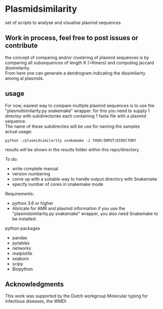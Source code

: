 # Plasmidsimilarity
set of scripts to analyse and visualise plasmid sequences

## Work in process, feel free to post issues or contribute 


the concept of comparing and/or clustering of plasmid sequences is by comparing all subsequences of length K (=Kmers) and computing jaccard dissimilarity.  
From here one can generate a dendrogram indicating the dissimilarity among al plasmids.  



## usage

For now, easiest way to compare multiple plasmid sequences is to use the "plasmidsimilarity.py snakemake" wrapper. for this you need to supply 1 directoy with subdirectories each containing 1 fasta file with a plasmid sequence.  
The name of these subdirecties will be use for naming the samples  
actual usage:   
```
python ./plasmidsimilarity snakemake -i YOUR/INPUT/DIRECTORY
```

results will be shown in the results folder within this repo/directory


To do:  
* write complete manual
* version numbering
* come up with a suitable way to handle output directory with Snakemake
* specify number of cores in snakemake mode



Requirements:  
* python 3.6 or higher  
* Abricate  for AMR and plasmid information
if you use the "plasmidsimilarity.py snakemake"  wrapper, you also need Snakemake to be installed.  

python packages  
* pandas
* pytables  
* networkx      
* matplotlib
* seaborn 
* scipy  
* Biopython    




## Acknowledgments

This work was supported by the Dutch workgroup Molecular typing for infectious diseases, the WMDI
